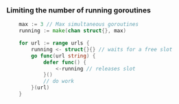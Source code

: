 ### Limiting the number of running goroutines

<!-- examples/healthchecks-limit/main.go -->

```go
	max := 3 // Max simultaneous goroutines
	running := make(chan struct{}, max)

	for url := range urls {
		running <- struct{}{} // waits for a free slot
		go func(url string) {
			defer func() {
				<-running // releases slot
			}()
			// do work
		}(url)
	}
```

<span class="fragment current-only" data-code-focus="1"></span>
<span class="fragment current-only" data-code-focus="2"></span>
<span class="fragment current-only" data-code-focus="5"></span>
<span class="fragment current-only" data-code-focus="8"></span>
